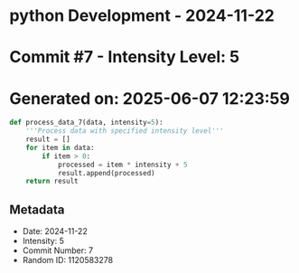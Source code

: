 ﻿# python Development - 2024-11-22
# Commit #7 - Intensity Level: 5
# Generated on: 2025-06-07 12:23:59
```python
def process_data_7(data, intensity=5):
    '''Process data with specified intensity level'''
    result = []
    for item in data:
        if item > 0:
            processed = item * intensity + 5
            result.append(processed)
    return result
```
## Metadata
- Date: 2024-11-22
- Intensity: 5
- Commit Number: 7
- Random ID: 1120583278
